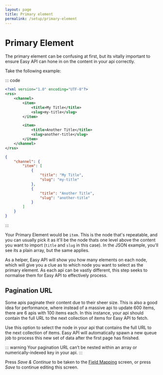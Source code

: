 ```yaml
---
layout: page
title: Primary element
permalink: /setup/primary-element
---
```

# Primary Element

The primary element can be confusing at first, but its vitally important to ensure Easy API can hone in on the content in your api correctly.

Take the following example:

::: code
```xml
<?xml version="1.0" encoding="UTF-8"?>
<rss>
    <channel>
        <item>
            <title>My Title</title>
            <slug>my-title</slug>
        </item>

        <item>
            <title>Another Title</title>
            <slug>another-title</slug>
        </item>
    </channel>
</rss>
```

```json
{
    "channel": {
        "item": [
            {
                "title": "My Title",
                "slug": "my-title"
            },
            {
                "title": "Another Title",
                "slug": "another-title"
            }
        ]
    }
}
```
:::

Your Primary Element would be `item`. This is the node that's repeatable, and you can usually pick it as it'll be the node thats one level above the content you want to import (`title` and `slug` in this case). In the JSON example, you'll see its a plain array, but the same applies.

As a helper, Easy API will show you how many elements on each node, which will give you a clue as to which node you want to select as the primary element. As each api can be vastly different, this step seeks to normalise them for Easy API to effectively process.

## Pagination URL

Some apis paginate their content due to their sheer size. This is also a good idea for performance, where instead of a massive api to update 600 items, there are 6 apis with 100 items each. In this instance, your api should contain the full URL to the next collection of items for Easy API to fetch.

Use this option to select the node in your api that contains the full URL to the next collection of items. Easy API will automatically spawn a new queue job to process this new set of data after the first page has finished.

::: warning
Your pagination URL can’t be nested within an array or numerically-indexed key in your api.
:::

Press _Save & Continue_ to be taken to the [Field Mapping](field-mapping.md) screen, or press _Save_ to continue editing this screen.
